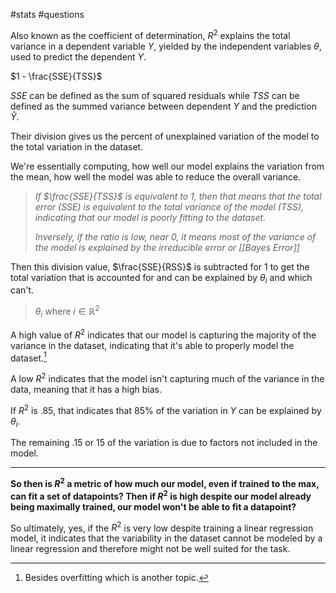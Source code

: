 #stats #questions

Also known as the coefficient of determination, $R^2$ explains the total variance in a dependent variable $Y$, yielded by the independent variables $\theta$, used to predict the dependent $Y$.

$1 - \frac{SSE}{TSS}$

$SSE$ can be defined as the sum of squared residuals while $TSS$ can be defined as the summed variance between dependent $Y$ and the prediction $\hat{Y}$.

Their division gives us the percent of unexplained variation of the model to the total variation in the dataset.

We're essentially computing, how well our model explains the variation from the mean, how well the model was able to reduce the overall variance.

> *If $\frac{SSE}{TSS}$ is equivalent to $1$, then that means that the total error ($SSE$) is equivalent to the total variance of the model ($TSS$), indicating that our model is poorly fitting to the dataset.*
>
> *Inversely, if the ratio is low, near $0$, it means most of the variance of the model is explained by the irreducible error or [[Bayes Error]]* 

Then this division value, $\frac{SSE}{RSS}$ is subtracted for $1$ to get the total variation that is accounted for and can be explained by $\theta_i$ and which can't.

> $\theta_i$ where $i ∈ ℝ^2$

A high value of $R^2$ indicates that our model is capturing the majority of the variance in the dataset, indicating that it's able to properly model the dataset.[^1]

A low $R^2$ indicates that the model isn't capturing much of the variance in the data, meaning that it has a high bias.

If $R^2$ is $.85$, that indicates that 85% of the variation in $Y$ can be explained by $\theta_i$.

The remaining $.15$ or $15$ of the variation is due to factors not included in the model.

---

**So then is $R^2$ a metric of how much our model, even if trained to the max, can fit a set of datapoints? Then if $R^2$ is high despite our model already being maximally trained, our model won't be able to fit a datapoint?**

So ultimately, yes, if the $R^2$ is very low despite training a linear regression model, it indicates that the variability in the dataset cannot be modeled by a linear regression and therefore might not be well suited for the task.

[^1]: Besides overfitting which is another topic.